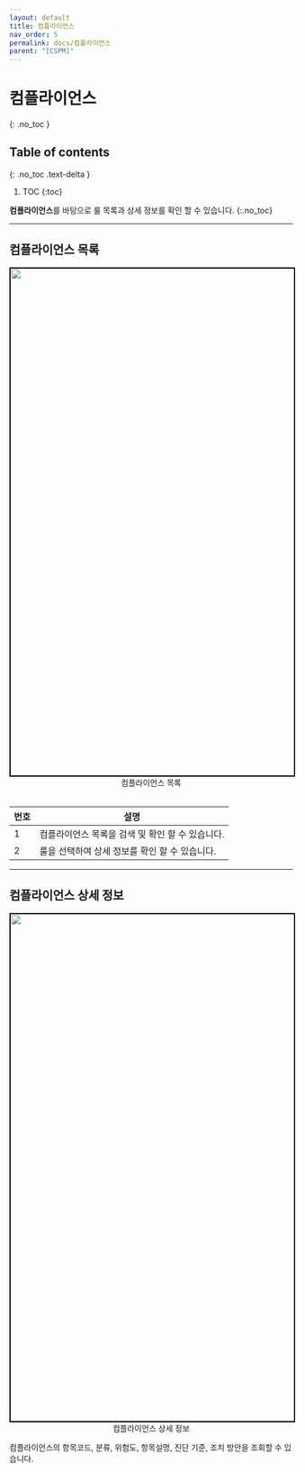 ```yaml
---
layout: default
title: 컴플라이언스
nav_order: 5
permalink: docs/컴플라이언스
parent: "[CSPM]"
---
```


# 컴플라이언스
{: .no_toc }
<br>

## Table of contents
{: .no_toc .text-delta }

1. TOC
{:toc}

**컴플라이언스**를 바탕으로 룰 목록과 상세 정보를 확인 할 수 있습니다.
{:.no_toc}


---
## 컴플라이언스 목록

<center>
    <img
        src="../../../../assets/images/컴플라이언스_목록.png"
        width="1600"
        height="900"
        style="border: 2px solid black;"
    />
    <figcaption>컴플라이언스 목록</figcaption>
</center>

<br>

| 번호 | 설명       |
|------|------------|
| 1 | 컴플라이언스 목록을 검색 및 확인 할 수 있습니다. |
| 2 | 룰을 선택하여 상세 정보를 확인 할 수 있습니다. |

---

## 컴플라이언스 상세 정보

<center>
    <img
        src="../../../../assets/images/컴플라이언스_상세정보.png"
        width="1600"
        height="900"
        style="border: 2px solid black;"
    />
    <figcaption>컴플라이언스 상세 정보</figcaption>
</center>


컴플라이언스의 항목코드, 분류, 위험도, 항목설명, 진단 기준, 조치 방안을 조회할 수 있습니다.


